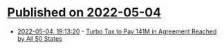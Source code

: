 # [Published on 2022-05-04](index.md)

* [2022-05-04, 19:13:20](https://news.ycombinator.com/item?id=31264618) - [Turbo Tax to Pay 141M in Agreement Reached by All 50 States](https://ag.ny.gov/press-release/2022/attorney-general-james-secures-141-million-millions-americans-deceived-turbotax)
